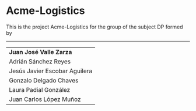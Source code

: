 <h1>Acme-Logistics</h1>
<p>This is the project Acme-Logistics for the group of the subject DP formed by</p> 

<hr/>

<table class="table">
	<tr class="par">
		<td><b>Juan José Valle Zarza</b></td>
	</tr>
	<tr class="impar">
		<td>Adrián Sánchez Reyes</td>
	</tr>
	<tr class="par">
		<td>Jesús Javier Escobar Aguilera</td>
	</tr>
	<tr class="impar">
		<td>Gonzalo Delgado Chaves</td>
	</tr>
	<tr class="par">
		<td>Laura Padial González</td>
	</tr>
	<tr class="impar">
		<td>Juan Carlos López Muñoz</td>
	</tr>
</table>

